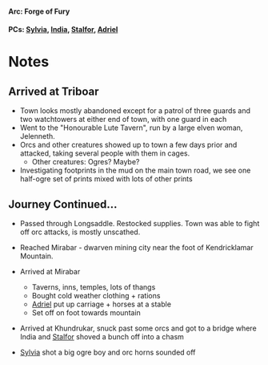 #### Arc: Forge of Fury
#### PCs: [Sylvia](PCs/Past/Sylvia.md), [India](PCs/Current/India.md), [Stalfor](PCs/Current/Stalfor.md), [Adriel](PCs/Current/Adriel.md)

# Notes
## Arrived at Triboar
- Town looks mostly abandoned except for a patrol of three guards and two watchtowers at either end of town, with one guard in each
- Went to the "Honourable Lute Tavern", run by a large elven woman, Jelenneth.
- Orcs and other creatures showed up to town a few days prior and attacked, taking several people with them in cages.
	- Other creatures: Ogres? Maybe?
- Investigating footprints in the mud on the main town road, we see one half-ogre set of prints mixed with lots of other prints

## Journey Continued...
- Passed through Longsaddle. Restocked supplies. Town was able to fight off orc attacks, is mostly unscathed.
- Reached Mirabar - dwarven mining city near the foot of Kendricklamar Mountain.
- Arrived at Mirabar
	- Taverns, inns, temples, lots of thangs
	- Bought cold weather clothing + rations
	- [Adriel](PCs/Current/Adriel.md) put up carriage + horses at a stable
	- Set off on foot towards mountain

- Arrived at Khundrukar, snuck past some orcs and got to a bridge where India and [Stalfor](PCs/Current/Stalfor.md) shoved a bunch off into a chasm
- [Sylvia](PCs/Past/Sylvia.md) shot a big ogre boy and orc horns sounded off